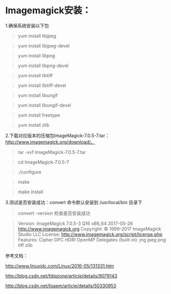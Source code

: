 # Imagemagick安装：
1.确保系统安装以下包
> yum install libjpeg

> yum install libjpeg-devel

> yum install libpng

> yum install libpng-devel

> yum install libtiff

> yum install libtiff-devel

> yum install libungif

> yum install libungif-devel

> yum install freetype

> yum install zlib


2.下载对应版本的压缩包ImageMagick-7.0.5-7.tar：http://www.imagemagick.org/download/。

> tar -xvf ImageMagick-7.0.5-7.tar

> cd ImageMagick-7.0.5-7

> ./configure

> make 

> make install 


3.测试是否安装成功：convert 命令默认安装到 /usr/local/bin 目录下

> convert -version 检查是否安装成功

> Version: ImageMagick 7.0.5-3 Q16 x86_64 2017-05-26 http://www.imagemagick.org
Copyright: © 1999-2017 ImageMagick Studio LLC
License: http://www.imagemagick.org/script/license.php
Features: Cipher DPC HDRI OpenMP
Delegates (built-in): jng jpeg png tiff zlib



参考文档：

http://www.linuxidc.com/Linux/2016-05/131331.htm

http://blog.csdn.net/fdipzone/article/details/9079143

http://blog.csdn.net/lisaem/article/details/50330953



